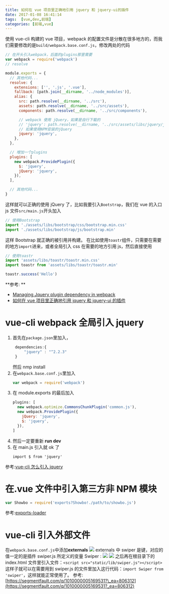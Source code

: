 ```yaml
---
title: 如何在 vue 项目里正确地引用 jquery 和 jquery-ui的插件
date: 2017-01-08 16:41:14
tags:  [vue,dev,前端]
categories: [前端,vue]
---
```


使用 vue-cli 构建的 vue 项目，webpack 的配置文件是分散在很多地方的，而我们需要修改的是`build/webpack.base.conf.js`，修改两处的代码

<!-- more -->

```js
// 在开头引入webpack，后面的plugins那里需要
var webpack = require('webpack')
// resolve

module.exports = {
  // 其他代码...
  resolve: {
    extensions: ['', '.js', '.vue'],
    fallback: [path.join(__dirname, '../node_modules')],
    alias: {
      src: path.resolve(__dirname, '../src'),
      assets: path.resolve(__dirname, '../src/assets'),
      components: path.resolve(__dirname, '../src/components'),

      // webpack 使用 jQuery，如果是自行下载的
      // 'jquery': path.resolve(__dirname, '../src/assets/libs/jquery/jquery.min'),
      // 如果使用NPM安装的jQuery
      jquery: 'jquery',
    },
  },

  // 增加一个plugins
  plugins: [
    new webpack.ProvidePlugin({
      $: 'jquery',
      jQuery: 'jquery',
    }),
  ],

  // 其他代码...
}
```

这样就可以正确的使用 jQuery 了，比如我要引入`Bootstrap`，我们在 vue 的入口 js 文件`src/main.js`开头加入

```js
// 使用Bootstrap
import './assets/libs/bootstrap/css/bootstrap.min.css'
import './assets/libs/bootstrap/js/bootstrap.min'
```

这样 Bootstrap 就正确的被引用并构建。
在比如使用`toastr`组件，只需要在需要的地方`import`进来，或者全局引入 css 在需要的地方引用 js，然后直接使用

```js
// 使用toastr
import 'assets/libs/toastr/toastr.min.css'
import toastr from 'assets/libs/toastr/toastr.min'

toastr.success('Hello')
```

**参考: **

- [Managing Jquery plugin dependency in webpack](http://stackoverflow.com/questions/28969861/managing-jquery-plugin-dependency-in-webpack)
- [如何在 vue 项目里正确地引用 jquery 和 jquery-ui 的插件](https://forum.vuejs.org/topic/4976/%E5%A6%82%E4%BD%95%E5%9C%A8-vue-%E9%A1%B9%E7%9B%AE%E9%87%8C%E6%AD%A3%E7%A1%AE%E5%9C%B0%E5%BC%95%E7%94%A8-jquery-%E5%92%8C-jquery-ui%E7%9A%84%E6%8F%92%E4%BB%B6/2)

# vue-cli webpack 全局引入 jquery

1.  首先在`package.json`里加入，
    ```js
     dependencies:{
         "jquery" : "^2.2.3"
     }
    ```
    然后 nmp install
2.  在`webpack.base.conf.js`里加入
    ```js
    var webpack = require('webpack')
    ```
3.  在 module.exports 的最后加入
    ```js
    plugins: [
      new webpack.optimize.CommonsChunkPlugin('common.js'),
      new webpack.ProvidePlugin({
        jQuery: 'jquery',
        $: 'jquery',
      }),
    ]
    ```
4.  然后一定要重新 **run dev**
5.  在 main.js 引入就 ok 了
    ```
    import $ from 'jquery'
    ```

参考:[vue-cli 怎么引入 jquery](http://618cj.com/2016/08/24/vue-cli%E6%80%8E%E4%B9%88%E5%BC%95%E5%85%A5jquery/)

# 在.vue 文件中引入第三方非 NPM 模块

```js
var Showbo = require('exports?Showbo!./path/to/showbo.js')
```

参考:[exports-loader](http://webpack.github.io/docs/shimming-modules.html#exporting)

# vue-cli 引入外部文件

在`webpack.base.conf.js`中添加**externals**
![](https://segmentfault.com/img/bVvRpA)
externals 中 swiper 是键，对应的值一定的是插件 swiper.js 所定义的变量 Swiper :
![](https://segmentfault.com/img/bVvRpK)
![](https://segmentfault.com/img/bVvRpL)
之后再在根目录下的 index.html 文件里引入文件：`<script src="static/lib/swiper.js"></script>`
这样子就可以在需要用到 swiper.js 的文件里加入这行代码：`import Swiper from 'swiper'`，这样就能正常使用了。
参考: [https://segmentfault.com/q/1010000005169531?\_ea=806312](https://segmentfault.com/q/1010000005169531?_ea=806312)

